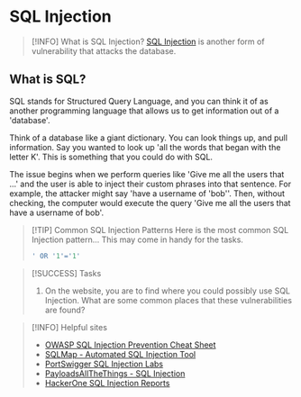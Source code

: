 # SQL Injection

> [!INFO] What is SQL Injection?
> [SQL Injection](https://portswigger.net/web-security/sql-injection) is another form of vulnerability that attacks the database.

## What is SQL?

SQL stands for Structured Query Language, and you can think it of as another programming language that allows us to get information out of a 'database'.

Think of a database like a giant dictionary. You can look things up, and pull information. Say you wanted to look up 'all the words that began with the letter K'. This is something that you could do with SQL.

The issue begins when we perform queries like 'Give me all the users that ...' and the user is able to inject their custom phrases into that sentence. For example, the attacker might say 'have a username of 'bob''. Then, without checking, the computer would execute the query 'Give me all the users that have a username of bob'.

> [!TIP] Common SQL Injection Patterns
> Here is the most common SQL Injection pattern... This may come in handy for the tasks.
>
> ```sql
> ' OR '1'='1'
> ```

> [!SUCCESS] Tasks
>
> 1. On the website, you are to find where you could possibly use SQL Injection. What are some common places that these vulnerabilities are found?

> [!INFO] Helpful sites
>
> - [OWASP SQL Injection Prevention Cheat Sheet](https://cheatsheetseries.owasp.org/cheatsheets/SQL_Injection_Prevention_Cheat_Sheet.html)
> - [SQLMap - Automated SQL Injection Tool](https://sqlmap.org/)
> - [PortSwigger SQL Injection Labs](https://portswigger.net/web-security/sql-injection)
> - [PayloadsAllTheThings - SQL Injection](https://github.com/swisskyrepo/PayloadsAllTheThings/tree/master/SQL%20Injection)
> - [HackerOne SQL Injection Reports](https://hackerone.com/hacktivity?filter=type%3Aall%20weakness%3Asql_injection)
